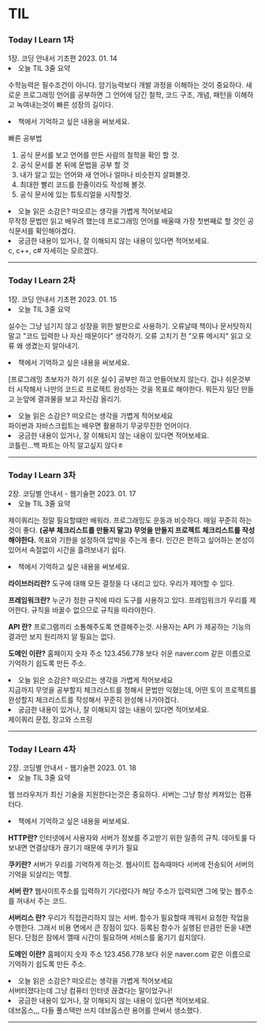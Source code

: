 # TIL
<h3>Today I Learn 1차</h3>
1장. 코딩 안내서 기초편
2023. 01. 14 

<li>오늘 TIL 3줄 요약</li>

수학능력은 필수조건이 아니다.
암기능력보다 개발 과정을 이해하는 것이 중요하다.
새로운 프로그래밍 언어를 공부하면 그 언어에 담긴 철학, 코드 구조, 개념, 패턴을 이해하고 녹여내는것이 빠른 성장의 길이다.

<li>책에서 기억하고 싶은 내용을 써보세요.</li>

빠른 공부법
1. 공식 문서를 보고 언어를 만든 사람의 철학을 확인 할 것.
2. 공식 문서를 본 뒤에 문법을 공부 할 것
3. 내가 알고 있는 언어와 새 언어나 얼마나 비슷한지 살펴볼것.
4. 최대한 빨리 코드를 한줄이라도 작성해 볼것.
5. 공식 문서에 있는 튜토리얼을 시작할것.

<li>오늘 읽은 소감은? 떠오르는 생각을 가볍게 적어보세요</li>
무작정 문법만 읽고 배우려 했는데 프로그래밍 언어를 배울때 가장 첫번째로 할 것인 공식문서를 확인해야겠다.

<li>궁금한 내용이 있거나, 잘 이해되지 않는 내용이 있다면 적어보세요.</li>
c, c++, c# 자세히는 모르겠다.

---
<h3>Today I Learn 2차</h3>
1장. 코딩 안내서 기초편
2023. 01. 15

<li>오늘 TIL 3줄 요약</li>

실수는 그냥 넘기지 않고 성장을 위한 발판으로 사용하기.
오류날때 책이나 문서탓하지말고 "코드 입력한 나 자신 때문이다" 생각하기. 
오류 고치기 전 "오류 메시지" 읽고 오류 왜 생겼는지 알아내기.

<li>책에서 기억하고 싶은 내용을 써보세요.</li>

[프로그래밍 초보자가 하기 쉬운 실수]
공부만 하고 만들어보지 않는다.
겁나 쉬운것부터 시작해서 나만의 코드로 프로젝트 완성하는 것을 목표로 해야한다. 
뭐든지 일단 만들고 눈앞에 결과물을 보고 자신감 올리기.

<li>오늘 읽은 소감은? 떠오르는 생각을 가볍게 적어보세요</li>
파이썬과 자바스크립트는 배우면 활용하기 무궁무진한 언어이다.

<li>궁금한 내용이 있거나, 잘 이해되지 않는 내용이 있다면 적어보세요.</li>
코틀린...백 파트는 아직 알고싶지 않다ㅎ

---

<h3>Today I Learn 3차</h3>
2장. 코딩별 안내서 - 웹기술편
2023. 01. 17

<li>오늘 TIL 3줄 요약</li>

제이쿼리는 정말 필요할떄만 배워라.
프로그래밍도 운동과 비슷하다. 매일 꾸준히 하는것이 좋다. 
<strong>(공부 체크리스트를 만들지 말고) 무엇을 만들지 프로젝트 체크리스트를 작성해야한다.</strong>
목표와 기한을 설정하여 압박을 주는게 좋다. 인간은 편하고 싶어하는 본성이 있어서 속절없이 시간을 흘려보내기 쉽다.

<li>책에서 기억하고 싶은 내용을 써보세요.</li>

<strong>라이브러리란?</strong>
도구에 대해 모든 결정을 다 내리고 있다. 
우리가 제어할 수 있다.

<strong>프레임워크란?</strong>
누군가 정한 규칙에 따라 도구를 사용하고 있다.
프레임워크가 우리를 제어한다. 규칙을 바꿀수 없으므로 규칙을 따라야한다.

<strong>API 란?</strong>
프로그램끼리 소툥해주도록 연결해주는것. 
사용자는 API 가 제공하는 기능의 결과만 보지 원리까지 알 필요는 없다. 

<strong>도메인 이란?</strong>
홈페이지 숫자 주소 123.456.778 보다 쉬운 naver.com 같은 이름으로 기억하기 쉽도록 만든 주소. 

<li>오늘 읽은 소감은? 떠오르는 생각을 가볍게 적어보세요</li>
지금까지 무엇을 공부할지 체크리스트를 정해서 문법만 익혔는데, 어떤 토이 프로젝트를 완성할지 체크리스트를 작성해서 꾸준히 완성해 나가야겠다. 

<li>궁금한 내용이 있거나, 잘 이해되지 않는 내용이 있다면 적어보세요.</li>
제이쿼리 문접, 장고와 스프링

---

<h3>Today I Learn 4차</h3>
2장. 코딩별 안내서 - 웹기술편
2023. 01. 18

<li>오늘 TIL 3줄 요약</li>

웹 브라우저가 최신 기술을 지원한다는것은 중요하다.
서버는 그냥 항상 켜져있는 컴퓨터다.

<li>책에서 기억하고 싶은 내용을 써보세요.</li>

<strong>HTTP란?</strong>
인터넷에서 사용자와 서버가 정보를 주고받기 위한 일종의 규칙.
데아토룰 다 보내면 연결상태가 끊기기 때문에 쿠키가 필요

<strong>쿠키란?</strong>
서버가 우리를 기억하게 하는것.
웹사이트 접속때마다 서버에 전송되어 서버의 기억을 되살리는 역할.

<strong>서버 란?</strong>
웹사이트주소를 입력하기 기다렸다가 해당 주소가 입력되면 그에 맞는 웹주소를 꺼내서 주는 코드.

<strong>서버리스 란?</strong>
우리가 직접관리하지 않는 서버.
함수가 필요할때 깨워서 요청한 작업을 수행한다.
그래서 비용 면에서 큰 장점이 있다. 등록된 함수가 실행된 만큼만 돈을 내면 된다.
단점은 잠에서 깰때 시간이 필요하며 서비스를 옮기기 쉽지않다.

<strong>도메인 이란?</strong>
홈페이지 숫자 주소 123.456.778 보다 쉬운 naver.com 같은 이름으로 기억하기 쉽도록 만든 주소. 

<li>오늘 읽은 소감은? 떠오르는 생각을 가볍게 적어보세요</li>
서버터졌다는데 그냥 컴퓨터 인터넷 끊겼다는 말이었구나!

<li>궁금한 내용이 있거나, 잘 이해되지 않는 내용이 있다면 적어보세요.</li>
데브옵스,,, 다들 풀스택만 쓰지 데브옵스란 용어를 안써서 생소했다.

---

